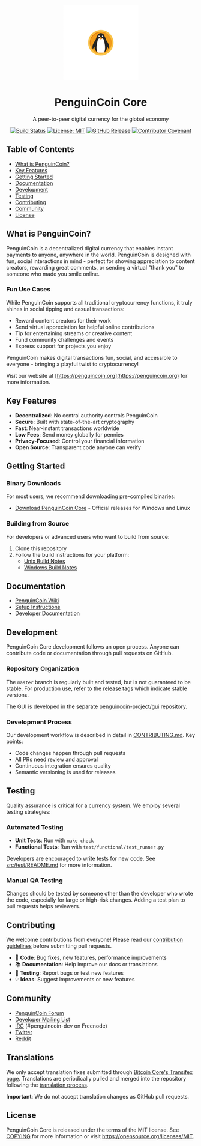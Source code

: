 <div align="center">
  <img src="doc/images/penguincoin-logo.png" alt="PenguinCoin Logo" width="200"/>
  <h1>PenguinCoin Core</h1>
  <p>A peer-to-peer digital currency for the global economy</p>

  [![Build Status](https://travis-ci.org/penguincoin-project/penguincoin.svg?branch=master)](https://travis-ci.org/penguincoin-project/penguincoin)
  [![License: MIT](https://img.shields.io/badge/License-MIT-yellow.svg)](https://opensource.org/licenses/MIT)
  [![GitHub Release](https://img.shields.io/github/release/penguincoin-project/penguincoin.svg)](https://github.com/penguincoin-project/penguincoin/releases)
  [![Contributor Covenant](https://img.shields.io/badge/Contributor%20Covenant-v2.0%20adopted-ff69b4.svg)](CODE_OF_CONDUCT.md)
</div>

## Table of Contents
- [What is PenguinCoin?](#what-is-penguincoin)
- [Key Features](#key-features)
- [Getting Started](#getting-started)
- [Documentation](#documentation)
- [Development](#development)
- [Testing](#testing)
- [Contributing](#contributing)
- [Community](#community)
- [License](#license)

## What is PenguinCoin?

PenguinCoin is a decentralized digital currency that enables instant payments to anyone, anywhere in the world. PenguinCoin is designed with fun, social interactions in mind - perfect for showing appreciation to content creators, rewarding great comments, or sending a virtual "thank you" to someone who made you smile online.

### Fun Use Cases

While PenguinCoin supports all traditional cryptocurrency functions, it truly shines in social tipping and casual transactions:

- Reward content creators for their work
- Send virtual appreciation for helpful online contributions
- Tip for entertaining streams or creative content
- Fund community challenges and events
- Express support for projects you enjoy

PenguinCoin makes digital transactions fun, social, and accessible to everyone - bringing a playful twist to cryptocurrency!

Visit our website at [https://penguincoin.org](https://penguincoin.org) for more information.

## Key Features

- **Decentralized**: No central authority controls PenguinCoin
- **Secure**: Built with state-of-the-art cryptography
- **Fast**: Near-instant transactions worldwide
- **Low Fees**: Send money globally for pennies
- **Privacy-Focused**: Control your financial information
- **Open Source**: Transparent code anyone can verify

## Getting Started

### Binary Downloads

For most users, we recommend downloading pre-compiled binaries:

- [Download PenguinCoin Core](https://penguincoin.org/downloads) - Official releases for Windows and Linux

### Building from Source

For developers or advanced users who want to build from source:

1. Clone this repository
2. Follow the build instructions for your platform:
   - [Unix Build Notes](doc/build-unix.md)
   - [Windows Build Notes](doc/build-windows.md)

## Documentation

- [PenguinCoin Wiki](https://github.com/penguincoin-project/penguincoin/wiki)
- [Setup Instructions](doc/README.md)
- [Developer Documentation](doc/developer-notes.md)

## Development

PenguinCoin Core development follows an open process. Anyone can contribute code or documentation through pull requests on GitHub.

### Repository Organization

The `master` branch is regularly built and tested, but is not guaranteed to be stable. For production use, refer to the [release tags](https://github.com/penguincoin-project/penguincoin/tags) which indicate stable versions.

The GUI is developed in the separate [penguincoin-project/gui](https://github.com/penguincoin-project/gui) repository.

### Development Process

Our development workflow is described in detail in [CONTRIBUTING.md](CONTRIBUTING.md). Key points:

- Code changes happen through pull requests
- All PRs need review and approval
- Continuous integration ensures quality
- Semantic versioning is used for releases

## Testing

Quality assurance is critical for a currency system. We employ several testing strategies:

### Automated Testing

- **Unit Tests**: Run with `make check`
- **Functional Tests**: Run with `test/functional/test_runner.py`

Developers are encouraged to write tests for new code. See [src/test/README.md](src/test/README.md) for more information.

### Manual QA Testing

Changes should be tested by someone other than the developer who wrote the code, especially for large or high-risk changes. Adding a test plan to pull requests helps reviewers.

## Contributing

We welcome contributions from everyone! Please read our [contribution guidelines](CONTRIBUTING.md) before submitting pull requests.

- 👾 **Code**: Bug fixes, new features, performance improvements
- 📚 **Documentation**: Help improve our docs or translations
- 🧪 **Testing**: Report bugs or test new features
- 💡 **Ideas**: Suggest improvements or new features

## Community

- [PenguinCoin Forum](https://forum.penguincoin.org)
- [Developer Mailing List](https://groups.google.com/forum/#!forum/penguincoin-dev)
- [IRC](irc://irc.freenode.net/penguincoin-dev) (#penguincoin-dev on Freenode)
- [Twitter](https://twitter.com/PenguinCoinOrg)
- [Reddit](https://reddit.com/r/penguincoin)

## Translations

We only accept translation fixes submitted through [Bitcoin Core's Transifex page](https://www.transifex.com/projects/p/bitcoin/). Translations are periodically pulled and merged into the repository following the [translation process](doc/translation_process.md).

**Important**: We do not accept translation changes as GitHub pull requests.

## License

PenguinCoin Core is released under the terms of the MIT license. See [COPYING](COPYING) for more information or visit https://opensource.org/licenses/MIT.
